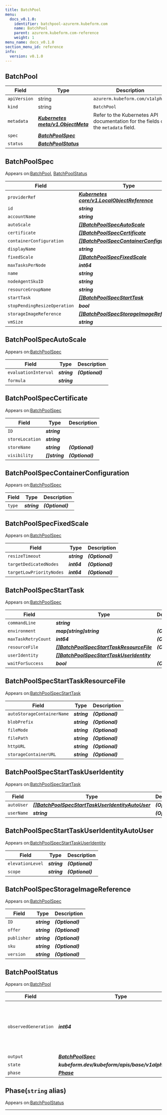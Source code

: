 ```yaml
---
title: BatchPool
menu:
  docs_v0.1.0:
    identifier: batchpool-azurerm.kubeform.com
    name: BatchPool
    parent: azurerm.kubeform.com-reference
    weight: 1
menu_name: docs_v0.1.0
section_menu_id: reference
info:
  version: v0.1.0
---
```


## BatchPool
| Field | Type | Description |
| ------ | ----- | ----------- |
| `apiVersion` | string | `azurerm.kubeform.com/v1alpha1` |
|    `kind` | string | `BatchPool` |
| `metadata` | ***[Kubernetes meta/v1.ObjectMeta](https://kubernetes.io/docs/reference/generated/kubernetes-api/v1.13/#objectmeta-v1-meta)***|Refer to the Kubernetes API documentation for the fields of the `metadata` field.|
| `spec` | ***[BatchPoolSpec](#batchpoolspec)***||
| `status` | ***[BatchPoolStatus](#batchpoolstatus)***||
## BatchPoolSpec

Appears on:[BatchPool](#batchpool), [BatchPoolStatus](#batchpoolstatus)

| Field | Type | Description |
| ------ | ----- | ----------- |
| `providerRef` | ***[Kubernetes core/v1.LocalObjectReference](https://kubernetes.io/docs/reference/generated/kubernetes-api/v1.13/#localobjectreference-v1-core)***||
| `id` | ***string***||
| `accountName` | ***string***||
| `autoScale` | ***[[]BatchPoolSpecAutoScale](#batchpoolspecautoscale)***| ***(Optional)*** |
| `certificate` | ***[[]BatchPoolSpecCertificate](#batchpoolspeccertificate)***| ***(Optional)*** |
| `containerConfiguration` | ***[[]BatchPoolSpecContainerConfiguration](#batchpoolspeccontainerconfiguration)***| ***(Optional)*** |
| `displayName` | ***string***| ***(Optional)*** |
| `fixedScale` | ***[[]BatchPoolSpecFixedScale](#batchpoolspecfixedscale)***| ***(Optional)*** |
| `maxTasksPerNode` | ***int64***| ***(Optional)*** |
| `name` | ***string***||
| `nodeAgentSkuID` | ***string***||
| `resourceGroupName` | ***string***||
| `startTask` | ***[[]BatchPoolSpecStartTask](#batchpoolspecstarttask)***| ***(Optional)*** |
| `stopPendingResizeOperation` | ***bool***| ***(Optional)*** |
| `storageImageReference` | ***[[]BatchPoolSpecStorageImageReference](#batchpoolspecstorageimagereference)***||
| `vmSize` | ***string***||
## BatchPoolSpecAutoScale

Appears on:[BatchPoolSpec](#batchpoolspec)

| Field | Type | Description |
| ------ | ----- | ----------- |
| `evaluationInterval` | ***string***| ***(Optional)*** |
| `formula` | ***string***||
## BatchPoolSpecCertificate

Appears on:[BatchPoolSpec](#batchpoolspec)

| Field | Type | Description |
| ------ | ----- | ----------- |
| `ID` | ***string***||
| `storeLocation` | ***string***||
| `storeName` | ***string***| ***(Optional)*** |
| `visibility` | ***[]string***| ***(Optional)*** |
## BatchPoolSpecContainerConfiguration

Appears on:[BatchPoolSpec](#batchpoolspec)

| Field | Type | Description |
| ------ | ----- | ----------- |
| `type` | ***string***| ***(Optional)*** |
## BatchPoolSpecFixedScale

Appears on:[BatchPoolSpec](#batchpoolspec)

| Field | Type | Description |
| ------ | ----- | ----------- |
| `resizeTimeout` | ***string***| ***(Optional)*** |
| `targetDedicatedNodes` | ***int64***| ***(Optional)*** |
| `targetLowPriorityNodes` | ***int64***| ***(Optional)*** |
## BatchPoolSpecStartTask

Appears on:[BatchPoolSpec](#batchpoolspec)

| Field | Type | Description |
| ------ | ----- | ----------- |
| `commandLine` | ***string***||
| `environment` | ***map[string]string***| ***(Optional)*** |
| `maxTaskRetryCount` | ***int64***| ***(Optional)*** |
| `resourceFile` | ***[[]BatchPoolSpecStartTaskResourceFile](#batchpoolspecstarttaskresourcefile)***| ***(Optional)*** |
| `userIdentity` | ***[[]BatchPoolSpecStartTaskUserIdentity](#batchpoolspecstarttaskuseridentity)***||
| `waitForSuccess` | ***bool***| ***(Optional)*** |
## BatchPoolSpecStartTaskResourceFile

Appears on:[BatchPoolSpecStartTask](#batchpoolspecstarttask)

| Field | Type | Description |
| ------ | ----- | ----------- |
| `autoStorageContainerName` | ***string***| ***(Optional)*** |
| `blobPrefix` | ***string***| ***(Optional)*** |
| `fileMode` | ***string***| ***(Optional)*** |
| `filePath` | ***string***| ***(Optional)*** |
| `httpURL` | ***string***| ***(Optional)*** |
| `storageContainerURL` | ***string***| ***(Optional)*** |
## BatchPoolSpecStartTaskUserIdentity

Appears on:[BatchPoolSpecStartTask](#batchpoolspecstarttask)

| Field | Type | Description |
| ------ | ----- | ----------- |
| `autoUser` | ***[[]BatchPoolSpecStartTaskUserIdentityAutoUser](#batchpoolspecstarttaskuseridentityautouser)***| ***(Optional)*** |
| `userName` | ***string***| ***(Optional)*** |
## BatchPoolSpecStartTaskUserIdentityAutoUser

Appears on:[BatchPoolSpecStartTaskUserIdentity](#batchpoolspecstarttaskuseridentity)

| Field | Type | Description |
| ------ | ----- | ----------- |
| `elevationLevel` | ***string***| ***(Optional)*** |
| `scope` | ***string***| ***(Optional)*** |
## BatchPoolSpecStorageImageReference

Appears on:[BatchPoolSpec](#batchpoolspec)

| Field | Type | Description |
| ------ | ----- | ----------- |
| `ID` | ***string***| ***(Optional)*** |
| `offer` | ***string***| ***(Optional)*** |
| `publisher` | ***string***| ***(Optional)*** |
| `sku` | ***string***| ***(Optional)*** |
| `version` | ***string***| ***(Optional)*** |
## BatchPoolStatus

Appears on:[BatchPool](#batchpool)

| Field | Type | Description |
| ------ | ----- | ----------- |
| `observedGeneration` | ***int64***| ***(Optional)*** Resource generation, which is updated on mutation by the API Server.|
| `output` | ***[BatchPoolSpec](#batchpoolspec)***| ***(Optional)*** |
| `state` | ***kubeform.dev/kubeform/apis/base/v1alpha1.State***| ***(Optional)*** |
| `phase` | ***[Phase](#phase)***| ***(Optional)*** |
## Phase(`string` alias)

Appears on:[BatchPoolStatus](#batchpoolstatus)

---
